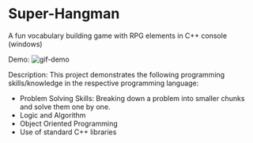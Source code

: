 # Super-Hangman
A fun vocabulary building game with RPG elements in C++ console (windows)

Demo:
![gif-demo](https://lh3.googleusercontent.com/cJjQnRmaMxF2P8kh0Gx7gN1HdSL0RIV_pvHyK52qqeUcQj1ySP7c8Bf0FCpcUqXkbzYDQN2sOEAN "gif-demo")

Description:
This project demonstrates the following programming skills/knowledge in the respective programming language:
 - Problem Solving Skills: Breaking down a problem into smaller chunks and solve them one by one.
 - Logic and Algorithm
 - Object Oriented Programming
 - Use of standard C++ libraries
